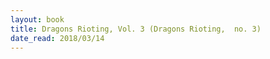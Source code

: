 ```yaml
---
layout: book
title: Dragons Rioting, Vol. 3 (Dragons Rioting,  no. 3)
date_read: 2018/03/14
---
```


